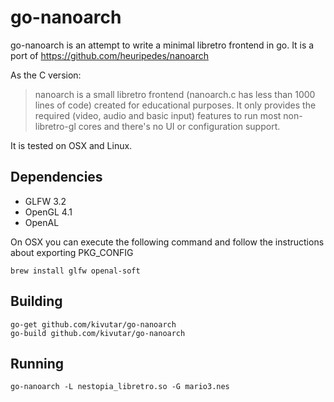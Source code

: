 # go-nanoarch

go-nanoarch is an attempt to write a minimal libretro frontend in go. It is a port of https://github.com/heuripedes/nanoarch

As the C version:

> nanoarch is a small libretro frontend (nanoarch.c has less than 1000 lines of code) created for educational purposes. It only provides the required (video, audio and basic input) features to run most non-libretro-gl cores and there's no UI or configuration support.

It is tested on OSX and Linux.

## Dependencies

 * GLFW 3.2
 * OpenGL 4.1
 * OpenAL

On OSX you can execute the following command and follow the instructions about exporting PKG_CONFIG

    brew install glfw openal-soft

## Building

    go-get github.com/kivutar/go-nanoarch
    go-build github.com/kivutar/go-nanoarch

## Running

    go-nanoarch -L nestopia_libretro.so -G mario3.nes
